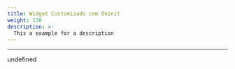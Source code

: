 ```yaml
---
title: Widget Customizado com Oninit
weight: 138
description: >-
  This a example for a description
---
```


---

undefined
